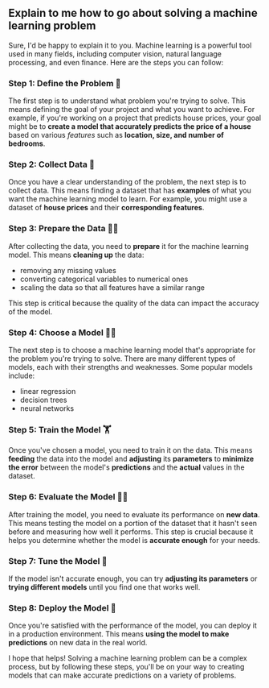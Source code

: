 ## Explain to me how to go about solving a machine learning problem

Sure, I'd be happy to explain it to you.  Machine learning is a powerful tool used in many fields, including computer vision, natural language processing, and even finance.  Here are the steps you can follow:

### Step 1: Define the Problem 📝

The first step is to understand what problem you're trying to solve.  This means defining the goal of your project and what you want to achieve.  For example, if you're working on a project that predicts house prices, your goal might be to **create a model that accurately predicts the price of a house** based on various *_features_* such as **location, size, and number of bedrooms**.

### Step 2: Collect Data 📀

Once you have a clear understanding of the problem, the next step is to collect data.  This means finding a dataset that has **examples** of what you want the machine learning model to learn.  For example, you might use a dataset of **house prices** and their **corresponding features**.

### Step 3: Prepare the Data 👩‍🍳

After collecting the data, you need to **prepare** it for the machine learning model.  This means **cleaning up** the data:

* removing any missing values
* converting categorical variables to numerical ones
* scaling the data so that all features have a similar range

This step is critical because the quality of the data can impact the accuracy of the model.

### Step 4: Choose a Model 👩‍🏫

The next step is to choose a machine learning model that's appropriate for the problem you're trying to solve.  There are many different types of models, each with their strengths and weaknesses.  Some popular models include:

* linear regression
* decision trees
* neural networks

### Step 5: Train the Model 🏋️

Once you've chosen a model, you need to train it on the data.  This means **feeding** the data into the model and **adjusting** its **parameters** to **minimize the error** between the model's **predictions** and the **actual** values in the dataset.

### Step 6: Evaluate the Model 👩‍⚖️

After training the model, you need to evaluate its performance on **new data**.  This means testing the model on a portion of the dataset that it hasn't seen before and measuring how well it performs.  This step is crucial because it helps you determine whether the model is **accurate enough** for your needs.

### Step 7: Tune the Model 🎹

If the model isn't accurate enough, you can try **adjusting its parameters** or **trying different models** until you find one that works well.

### Step 8: Deploy the Model 👾

Once you're satisfied with the performance of the model, you can deploy it in a production environment.  This means **using the model to make predictions** on new data in the real world.

I hope that helps!  Solving a machine learning problem can be a complex process, but by following these steps, you'll be on your way to creating models that can make accurate predictions on a variety of problems.
